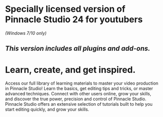 # **Specially licensed version of Pinnacle Studio 24 for youtubers**
*(Windows 7/10 only)*
## *This version includes all plugins and add-ons.*
# **Learn, create, and get inspired.**
Access our full library of learning materials to master your video production in Pinnacle Studio! Learn the basics, get editing tips and tricks, or master advanced techniques. Connect with other users online, grow your skills, and discover the true power, precision and control of Pinnacle Studio.
Pinnacle Studio offers an extensive selection of tutorials built to help you start editing quickly, and grow your skills.
